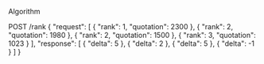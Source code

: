 Algorithm

POST /rank
{
  "request": [
    {
      "rank": 1,
      "quotation": 2300
    },
    {
      "rank": 2,
      "quotation": 1980
    },
    {
      "rank": 2,
      "quotation": 1500
    },
    {
      "rank": 3,
      "quotation": 1023
    }
  ],
  "response": [
    {
      "delta": 5
    },
    {
      "delta": 2
    },
    {
      "delta": 5
    },
    {
      "delta": -1
    }
  ]
}
